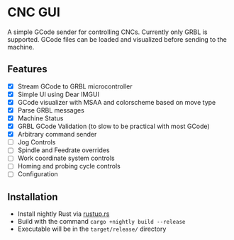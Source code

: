 # CNC GUI

A simple GCode sender for controlling CNCs.
Currently only GRBL is supported.
GCode files can be loaded and visualized before sending to the machine.

## Features

- [x] Stream GCode to GRBL microcontroller
- [x] Simple UI using Dear IMGUI
- [x] GCode visualizer with MSAA and colorscheme based on move type
- [x] Parse GRBL messages
- [x] Machine Status
- [x] GRBL GCode Validation (to slow to be practical with most GCode)
- [x] Arbitrary command sender
- [ ] Jog Controls
- [ ] Spindle and Feedrate overrides
- [ ] Work coordinate system controls
- [ ] Homing and probing cycle controls
- [ ] Configuration

## Installation

 * Install nightly Rust via [rustup.rs](https://rustup.rs/)
 * Build with the command `cargo +nightly build --release`
 * Executable will be in the `target/release/` directory